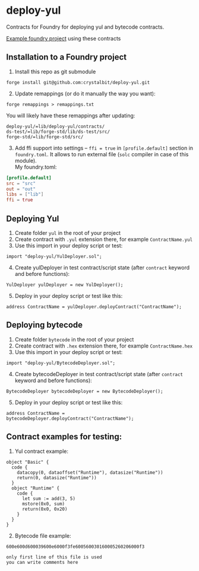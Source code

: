 # deploy-yul
Contracts for Foundry for deploying yul and bytecode contracts.

[Example foundry project](https://github.com/crystalbit/foundry-yul-boilerplate) using these contracts

## Installation to a Foundry project
1) Install this repo as git submodule
```
forge install git@github.com:crystalbit/deploy-yul.git
```
2) Update remappings (or do it manually the way you want):
```
forge remappings > remappings.txt
```

You will likely have these remappings after updating:
```
deploy-yul/=lib/deploy-yul/contracts/
ds-test/=lib/forge-std/lib/ds-test/src/
forge-std/=lib/forge-std/src/
```
3) Add ffi support into settings – `ffi = true` in `[profile.default]` section in `foundry.toml`. It allows to run external file (`solc` compiler in case of this module).  
My foundry.toml:
```toml
[profile.default]
src = "src"
out = "out"
libs = ["lib"]
ffi = true
```

## Deploying Yul
1) Create folder `yul` in the root of your project
2) Create contract with `.yul` extension there, for example `ContractName.yul`
3) Use this import in your deploy script or test:
```
import "deploy-yul/YulDeployer.sol";
```
4) Create yulDeployer in test contract/script state (after `contract` keyword and before functions):
```
YulDeployer yulDeployer = new YulDeployer();
```
5) Deploy in your deploy script or test like this:
```
address ContractName = yulDeployer.deployContract("ContractName");
```

## Deploying bytecode
1) Create folder `bytecode` in the root of your project
2) Create contract with `.hex` extension there, for example `ContractName.hex`
3) Use this import in your deploy script or test:
```
import "deploy-yul/BytecodeDeployer.sol";
```
4) Create bytecodeDeployer in test contract/script state (after `contract` keyword and before functions):
```
BytecodeDeployer bytecodeDeployer = new BytecodeDeployer();
```
5) Deploy in your deploy script or test like this:
```
address ContractName = bytecodeDeployer.deployContract("ContractName");
```

## Contract examples for testing:
1. Yul contract example:
```yul
object "Basic" {
  code {
    datacopy(0, dataoffset("Runtime"), datasize("Runtime"))
    return(0, datasize("Runtime"))
  }
  object "Runtime" {
    code {
      let sum := add(3, 5)
      mstore(0x0, sum)
      return(0x0, 0x20)
    }
  }
}
```

2. Bytecode file example:
```
600e600d600039600e6000f3fe600560030160005260206000f3

only first line of this file is used
you can write comments here
```

